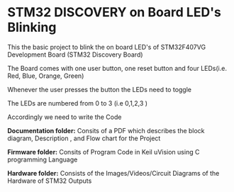 # STM32 DISCOVERY on Board LED's Blinking
This the basic project to blink the on board LED's of STM32F407VG Development Board (STM32 Discovery Board)

The Board comes with one user button, one reset button and four LEDs(i.e. Red, Blue, Orange, Green) 

Whenever the user presses the button the LEDs need to toggle

The LEDs are numbered from 0 to 3 (i.e 0,1,2,3 )

Accordingly we need to write the Code

__Documentation folder:__ Consits of a PDF which describes the block diagram, Description , and Flow chart for the Project

__Firmware folder:__ Consits of Program Code in Keil uVision using C programming Language

__Hardware folder:__ Consists of the Images/Videos/Circuit Diagrams of the Hardware of STM32 Outputs
